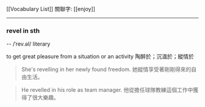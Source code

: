[[Vocabulary List]]
關聯字: [[enjoy]]

---

### revel in sth
--  /ˈrev.əl/ literary  

to get great pleasure from a situation or an activity 
陶醉於；沉湎於；縱情於 

>She's revelling in her newly found freedom. 
>她縱情享受著剛剛得來的自由生活。  

>He revelled in his role as team manager. 
>他從擔任球隊教練這個工作中獲得了很大樂趣。  
